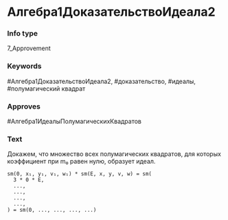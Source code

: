 # Алгебра1ДоказательствоИдеала2
### Info type
7_Approvement
### Keywords
#Алгебра1ДоказательствоИдеала2, #доказательство, #идеалы, #полумагический квадрат
### Approves
#Алгебра1ИдеалыПолумагическихКвадратов
### Text
Докажем, что множество всех полумагических квадратов, для которых коэффициент при m₀ равен нулю, образует идеал.
```
sm(0, x₁, y₁, v₁, w₁) * sm(E, x, y, v, w) = sm(
  3 * 0 * E,
  ...,
  ...,
  ...,
  ...,
) = sm(0, ..., ..., ..., ...)
```